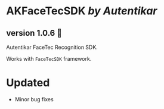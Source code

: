 # AKFaceTecSDK *by Autentikar*
## version 1.0.6 :rocket:

Autentikar FaceTec Recognition SDK.

Works with `FaceTecSDK` framework.

# Updated
* Minor bug fixes
